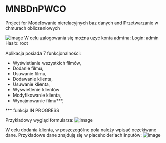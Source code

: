 # MNBDnPWCO
Project for Modelowanie nierelacyjnych baz danych and Przetwarzanie w chmurach obliczeniowych

![image](https://user-images.githubusercontent.com/72788607/207764883-25066669-edb2-461c-9b53-d5e4cf2b2ac1.png)
W celu zalogowania się można użyć konta admina:
Login: admin
Hasło: root

Aplikacja posiada 7 funkcjonalności:
 - Wyświetlanie wszystkich filmów,
 - Dodanie filmu,
 - Usuwanie filmu,
 - Dodawanie klienta,
 - Usuwanie klienta,
 - Wyświetlenie klientów
 - Modyfikowanie klienta,
 - Wynajmowanie filmu***,

*** funkcja IN PROGRESS

Przykładowy wygląd formularza:
![image](https://user-images.githubusercontent.com/72788607/207764986-fa7198a3-9896-470e-bbaf-63716fc63fe4.png)

W celu dodania klienta, w poszczególne pola należy wpisać oczekiwane dane. Przykładowe dane znajdują się w placeholder'ach inputów:
![image](https://user-images.githubusercontent.com/72788607/207765492-fa98fb7c-8ef8-46fc-9aef-9370cd7e06e7.png)
